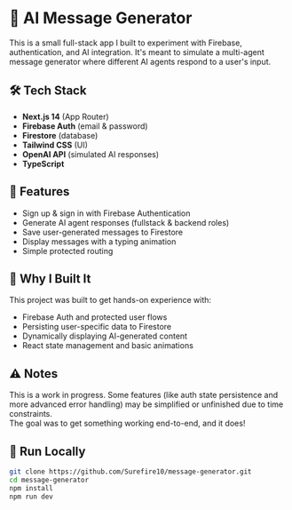 # 🧠 AI Message Generator

This is a small full-stack app I built to experiment with Firebase, authentication, and AI integration. It's meant to simulate a multi-agent message generator where different AI agents respond to a user's input.

## 🛠 Tech Stack

- **Next.js 14** (App Router)
- **Firebase Auth** (email & password)
- **Firestore** (database)
- **Tailwind CSS** (UI)
- **OpenAI API** (simulated AI responses)
- **TypeScript**

## 🔐 Features

- Sign up & sign in with Firebase Authentication
- Generate AI agent responses (fullstack & backend roles)
- Save user-generated messages to Firestore
- Display messages with a typing animation
- Simple protected routing

## 🧪 Why I Built It

This project was built to get hands-on experience with:

- Firebase Auth and protected user flows
- Persisting user-specific data to Firestore
- Dynamically displaying AI-generated content
- React state management and basic animations

## ⚠️ Notes

This is a work in progress. Some features (like auth state persistence and more advanced error handling) may be simplified or unfinished due to time constraints.  
The goal was to get something working end-to-end, and it does!

## 🚀 Run Locally

```bash
git clone https://github.com/Surefire10/message-generator.git
cd message-generator
npm install
npm run dev
